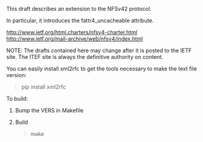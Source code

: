 This draft describes an extension to the NFSv42 protocol.

In particular, it introduces the fattr4_uncacheable attribute.

http://www.ietf.org/html.charters/nfsv4-charter.html
http://www.ietf.org/mail-archive/web/nfsv4/index.html

NOTE: The drafts contained here may change after it is
posted to the IETF site. The ITEF site is always the
definitive authority on content.

You can easily install xml2rfc to get the tools
necessary to make the text file version:

   > pip install xml2rfc

To build:

1. Bump the VERS in Makefile

2. Build

   > make
